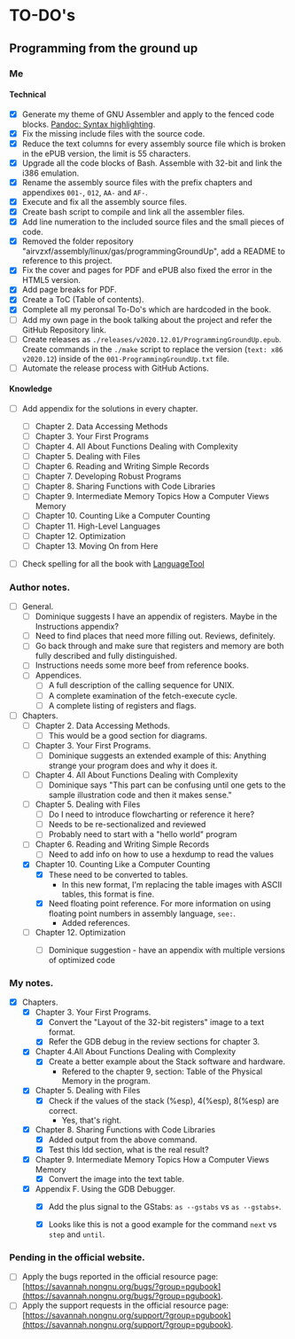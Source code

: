 # TO-DO's


## Programming from the ground up


### Me

#### Technical

- [x] Generate my theme of GNU Assembler and apply to the fenced code blocks. [Pandoc: Syntax highlighting](https://pandoc.org/MANUAL.html#syntax-highlighting).
- [x] Fix the missing include files with the source code.
- [x] Reduce the text columns for every assembly source file which is broken in the ePUB version, the limit is 55 characters.
- [x] Upgrade all the code blocks of Bash. Assemble with 32-bit and link the i386 emulation.
- [x] Rename the assembly source files with the prefix chapters and appendixes `001-`, `012`, `AA-` and `AF-`.
- [x] Execute and fix all the assembly source files.
- [x] Create bash script to compile and link all the assembler files.
- [x] Add line numeration to the included source files and the small pieces of code.
- [x] Removed the folder repository "airvzxf/assembly/linux/gas/programmingGroundUp", add a README to reference to this project.
- [x] Fix the cover and pages for PDF and ePUB also fixed the error in the HTML5 version.
- [x] Add page breaks for PDF.
- [x] Create a ToC (Table of contents).
- [x] Complete all my peronsal To-Do's which are hardcoded in the book.
- [ ] Add my own page in the book talking about the project and refer the GitHub Repository link.
- [ ] Create releases as `./releases/v2020.12.01/ProgrammingGroundUp.epub`. Create commands in the `./make` script to replace the version (`text: x86 v2020.12`) inside of the `001-ProgrammingGroundUp.txt` file.
- [ ] Automate the release process with GitHub Actions.

#### Knowledge

- [ ] Add appendix for the solutions in every chapter.
  - [ ] Chapter 2. Data Accessing Methods
  - [ ] Chapter 3. Your First Programs
  - [ ] Chapter 4. All About Functions Dealing with Complexity
  - [ ] Chapter 5. Dealing with Files
  - [ ] Chapter 6. Reading and Writing Simple Records
  - [ ] Chapter 7. Developing Robust Programs
  - [ ] Chapter 8. Sharing Functions with Code Libraries
  - [ ] Chapter 9. Intermediate Memory Topics How a Computer Views Memory
  - [ ] Chapter 10. Counting Like a Computer Counting
  - [ ] Chapter 11. High-Level Languages
  - [ ] Chapter 12. Optimization
  - [ ] Chapter 13. Moving On from Here
- [ ] Check spelling for all the book with [LanguageTool](https://languagetool.org/)


### Author notes.

- [ ] General.
  - [ ] Dominique suggests I have an appendix of registers. Maybe in the Instructions appendix?
  - [ ] Need to find places that need more filling out.  Reviews, definitely.
  - [ ] Go back through and make sure that registers and memory are both fully described and fully distinguished.
  - [ ] Instructions needs some more beef from reference books.
  - [ ] Appendices.
    - [ ] A full description of the calling sequence for UNIX.
    - [ ] A complete examination of the fetch-execute cycle.
    - [ ] A complete listing of registers and flags.

- [ ] Chapters.
  - [ ] Chapter 2. Data Accessing Methods.
    - [ ] This would be a good section for diagrams.
  - [ ] Chapter 3. Your First Programs.
    - [ ] Dominique suggests an extended example of this: Anything strange your program does and why it does it.
  - [ ] Chapter 4. All About Functions Dealing with Complexity
    - [ ] Dominique says "This part can be confusing until one gets to the sample illustration code and then it makes sense."
  - [ ] Chapter 5. Dealing with Files
    - [ ] Do I need to introduce flowcharting or reference it here?
    - [ ] Needs to be re-sectionalized and reviewed
    - [ ] Probably need to start with a "hello world" program
  - [ ] Chapter 6. Reading and Writing Simple Records
    - [ ] Need to add info on how to use a hexdump to read the values
  - [x] Chapter 10. Counting Like a Computer Counting
    - [x] These need to be converted to tables.
      - In this new format, I'm replacing the table images with ASCII tables, this format is fine.
    - [x] Need floating point reference. For more information on using floating point numbers in assembly language, `see:`.
      - Added references.
  - [ ] Chapter 12. Optimization
    - [ ] Dominique suggestion - have an appendix with multiple versions of optimized code


### My notes.

- [x] Chapters.
  - [x] Chapter 3. Your First Programs.
    - [x] Convert the "Layout of the 32-bit registers" image to a text format.
    - [x] Refer the GDB debug in the review sections for chapter 3.
  - [x] Chapter 4.All About Functions Dealing with Complexity
    - [x] Create a better example about the Stack software and hardware.
      - Refered to the chapter 9, section: Table of the Physical Memory in the program.
  - [x] Chapter 5. Dealing with Files
    - [x] Check if the values of the stack (%esp), 4(%esp), 8(%esp) are correct.
      - Yes, that's right.
  - [x] Chapter 8. Sharing Functions with Code Libraries
    - [x] Added output from the above command.
    - [x] Test this ldd section, what is the real result?
  - [x] Chapter 9. Intermediate Memory Topics How a Computer Views Memory
    - [x] Convert the image into the text table.
  - [x] Appendix F. Using the GDB Debugger.
    - [x] Add the plus signal to the GStabs: `as --gstabs` vs `as --gstabs+`.
    - [x] Looks like this is not a good example for the command `next` vs `step` and `until`.


### Pending in the official website.

- [ ] Apply the bugs reported in the official resource page: [https://savannah.nongnu.org/bugs/?group=pgubook](https://savannah.nongnu.org/bugs/?group=pgubook).
- [ ] Apply the support requests in the official resource page: [https://savannah.nongnu.org/support/?group=pgubook](https://savannah.nongnu.org/support/?group=pgubook).
